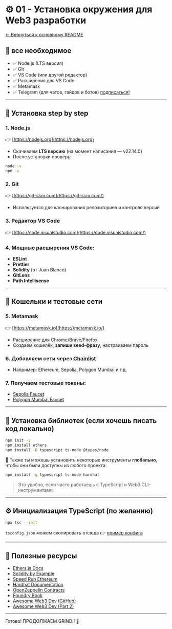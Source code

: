 # ⚙️ 01 - Установка окружения для Web3 разработки

[← Вернуться к основному README](../../README.md)

## 🧱 все необходимое

- ✅ Node.js (LTS версия)
- ✅ Git
- ✅ VS Code (или другой редактор)
- ✅ Расширения для VS Code
- ✅ Metamask
- ✅ Telegram (для чатов, гайдов и ботов) [подписаться!](https://t.me/code_vartcall)

---

## 🚀 Установка step by step

### 1. Node.js

👉 [https://nodejs.org](https://nodejs.org)

- Скачиваем **LTS версию** (на момент написания — v22.14.0)
- После установки проверь:

```bash
node -v
npm -v
```

### 2. Git

👉 [https://git-scm.com](https://git-scm.com/)

- Используется для клонирования репозиториев и контроля версий

### 3. Редактор VS Code

👉 [https://code.visualstudio.com](https://code.visualstudio.com/)

### 4. Мощные расширения VS Code:

- **ESLint**
- **Prettier**
- **Solidity** (от Juan Blanco)
- **GitLens**
- **Path Intellisense**

---

## 🔐 Кошельки и тестовые сети

### 5. Metamask

👉 [https://metamask.io](https://metamask.io/)

- Расширение для Chrome/Brave/Firefox
- Создаем кошелёк, **запиши seed-фразу**, настраиваем пароль

### 6. Добавляем сети через [Chainlist](https://chainlist.org/)

- Например: Ethereum, Sepolia, Polygon Mumbai и т.д.

### 7. Получаем тестовые токены:

- [Sepolia Faucet](https://sepoliafaucet.com/)
- [Polygon Mumbai Faucet](https://faucet.polygon.technology/)

---

## 🧰 Установка библиотек (если хочешь писать код локально)

```bash
npm init -y
npm install ethers
npm install -D typescript ts-node @types/node
```

📌 Также ты можешь установить некоторые инструменты **глобально**, чтобы они были доступны из любого проекта:

```bash
npm install -g typescript ts-node hardhat
```

> Это удобно, если часто работаешь с TypeScript и Web3 CLI-инструментами.

---

## ⚙️ Инициализация TypeScript (по желанию)

```bash
npx tsc --init
```

`tsconfig.json` можем скопировать отсюда 👉 [пример конфига](https://www.typescriptlang.org/tsconfig)

---

## 🧠 Полезные ресурсы

- [Ethers.js Docs](https://docs.ethers.org/v6/)
- [Solidity by Example](https://solidity-by-example.org/)
- [Speed Run Ethereum](https://speedrunethereum.com/)
- [Hardhat Documentation](https://hardhat.org/hardhat-runner/docs/)
- [OpenZeppelin Contracts](https://docs.openzeppelin.com/contracts/)
- [Foundry Book](https://book.getfoundry.sh/)
- [Awesome Web3 Dev (GitHub)](https://github.com/ahmet/awesome-web3)
- [Awesome Web3 Dev (Part 2)](https://github.com/useWeb3/awesome-web3)

---

Готово! ПРОДОЛЖАЕМ GRIND!! 🚀
